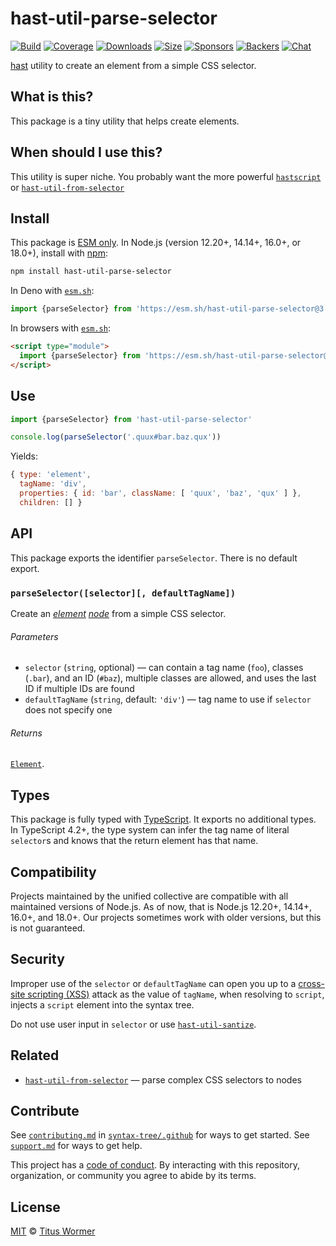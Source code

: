 # hast-util-parse-selector

[![Build][build-badge]][build]
[![Coverage][coverage-badge]][coverage]
[![Downloads][downloads-badge]][downloads]
[![Size][size-badge]][size]
[![Sponsors][sponsors-badge]][collective]
[![Backers][backers-badge]][collective]
[![Chat][chat-badge]][chat]

[hast][] utility to create an element from a simple CSS selector.

## What is this?

This package is a tiny utility that helps create elements.

## When should I use this?

This utility is super niche.
You probably want the more powerful [`hastscript`][hastscript] or
[`hast-util-from-selector`][hast-util-from-selector]

## Install

This package is [ESM only][esm].
In Node.js (version 12.20+, 14.14+, 16.0+, or 18.0+), install with [npm][]:

```sh
npm install hast-util-parse-selector
```

In Deno with [`esm.sh`][esmsh]:

```js
import {parseSelector} from 'https://esm.sh/hast-util-parse-selector@3'
```

In browsers with [`esm.sh`][esmsh]:

```html
<script type="module">
  import {parseSelector} from 'https://esm.sh/hast-util-parse-selector@3?bundle'
</script>
```

## Use

```js
import {parseSelector} from 'hast-util-parse-selector'

console.log(parseSelector('.quux#bar.baz.qux'))
```

Yields:

```js
{ type: 'element',
  tagName: 'div',
  properties: { id: 'bar', className: [ 'quux', 'baz', 'qux' ] },
  children: [] }
```

## API

This package exports the identifier `parseSelector`.
There is no default export.

### `parseSelector([selector][, defaultTagName])`

Create an [*element*][element] [*node*][node] from a simple CSS selector.

###### Parameters

*   `selector` (`string`, optional)
    — can contain a tag name (`foo`), classes (`.bar`), and an ID (`#baz`),
    multiple classes are allowed, and uses the last ID if multiple IDs are found
*   `defaultTagName` (`string`, default: `'div'`)
    — tag name to use if `selector` does not specify one

###### Returns

[`Element`][element].

## Types

This package is fully typed with [TypeScript][].
It exports no additional types.
In TypeScript 4.2+, the type system can infer the tag name of literal
`selector`s and knows that the return element has that name.

## Compatibility

Projects maintained by the unified collective are compatible with all maintained
versions of Node.js.
As of now, that is Node.js 12.20+, 14.14+, 16.0+, and 18.0+.
Our projects sometimes work with older versions, but this is not guaranteed.

## Security

Improper use of the `selector` or `defaultTagName` can open you up to a
[cross-site scripting (XSS)][xss] attack as the value of `tagName`, when
resolving to `script`, injects a `script` element into the syntax tree.

Do not use user input in `selector` or use
[`hast-util-santize`][hast-util-sanitize].

## Related

*   [`hast-util-from-selector`](https://github.com/syntax-tree/hast-util-from-selector)
    — parse complex CSS selectors to nodes

## Contribute

See [`contributing.md`][contributing] in [`syntax-tree/.github`][health] for
ways to get started.
See [`support.md`][support] for ways to get help.

This project has a [code of conduct][coc].
By interacting with this repository, organization, or community you agree to
abide by its terms.

## License

[MIT][license] © [Titus Wormer][author]

<!-- Definitions -->

[build-badge]: https://github.com/syntax-tree/hast-util-parse-selector/workflows/main/badge.svg

[build]: https://github.com/syntax-tree/hast-util-parse-selector/actions

[coverage-badge]: https://img.shields.io/codecov/c/github/syntax-tree/hast-util-parse-selector.svg

[coverage]: https://codecov.io/github/syntax-tree/hast-util-parse-selector

[downloads-badge]: https://img.shields.io/npm/dm/hast-util-parse-selector.svg

[downloads]: https://www.npmjs.com/package/hast-util-parse-selector

[size-badge]: https://img.shields.io/bundlephobia/minzip/hast-util-parse-selector.svg

[size]: https://bundlephobia.com/result?p=hast-util-parse-selector

[sponsors-badge]: https://opencollective.com/unified/sponsors/badge.svg

[backers-badge]: https://opencollective.com/unified/backers/badge.svg

[collective]: https://opencollective.com/unified

[chat-badge]: https://img.shields.io/badge/chat-discussions-success.svg

[chat]: https://github.com/syntax-tree/unist/discussions

[npm]: https://docs.npmjs.com/cli/install

[esm]: https://gist.github.com/sindresorhus/a39789f98801d908bbc7ff3ecc99d99c

[esmsh]: https://esm.sh

[typescript]: https://www.typescriptlang.org

[license]: license

[author]: https://wooorm.com

[health]: https://github.com/syntax-tree/.github

[contributing]: https://github.com/syntax-tree/.github/blob/main/contributing.md

[support]: https://github.com/syntax-tree/.github/blob/main/support.md

[coc]: https://github.com/syntax-tree/.github/blob/main/code-of-conduct.md

[hast]: https://github.com/syntax-tree/hast

[hast-util-sanitize]: https://github.com/syntax-tree/hast-util-sanitize

[hastscript]: https://github.com/syntax-tree/hastscript

[hast-util-from-selector]: https://github.com/syntax-tree/hast-util-from-selector

[node]: https://github.com/syntax-tree/hast#nodes

[element]: https://github.com/syntax-tree/hast#element

[xss]: https://en.wikipedia.org/wiki/Cross-site_scripting
